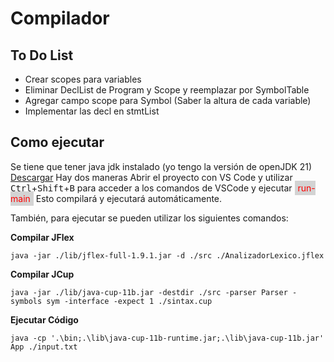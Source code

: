 # Compilador

## To Do List

- Crear scopes para variables
- Eliminar DeclList de Program y Scope y reemplazar por SymbolTable
- Agregar campo scope para Symbol (Saber la altura de cada variable)
- Implementar las decl en stmtList

## Como ejecutar

Se tiene que tener java jdk instalado (yo tengo la versión de openJDK 21)
<a href="https://github.com/adoptium/temurin21-binaries/releases/download/jdk-21.0.1+12/OpenJDK21U-jdk_x64_windows_hotspot_21.0.1_12.msi">Descargar</a>
Hay dos maneras
Abrir el proyecto con VS Code y utilizar <kbd>Ctrl</kbd>+<kbd>Shift</kbd>+<kbd>B</kbd> para acceder a los comandos de VSCode y ejecutar <span style="color:red; background-color:lightgrey; padding:3px 5px;">run-main</span>
Esto compilará y ejecutará automáticamente.

También, para ejecutar se pueden utilizar los siguientes comandos:

<b>Compilar JFlex</b>

```console
java -jar ./lib/jflex-full-1.9.1.jar -d ./src ./AnalizadorLexico.jflex
```

<b>Compilar JCup</b>

```console
java -jar ./lib/java-cup-11b.jar -destdir ./src -parser Parser -symbols sym -interface -expect 1 ./sintax.cup
```

<b>Ejecutar Código</b>

```console
java -cp '.\bin;.\lib\java-cup-11b-runtime.jar;.\lib\java-cup-11b.jar' App ./input.txt
```
